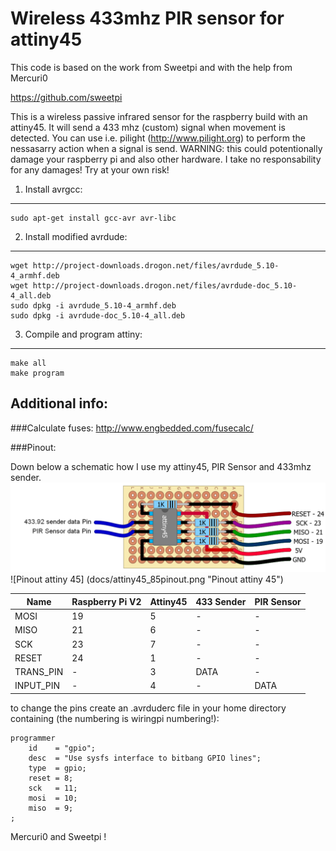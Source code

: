 Wireless 433mhz PIR sensor for attiny45
=============
This code is based on the work from Sweetpi and with the help from Mercuri0

https://github.com/sweetpi

This is a wireless passive infrared sensor for the raspberry build with an attiny45.
It will send a 433 mhz (custom) signal when movement is detected. 
You can use i.e. pilight (http://www.pilight.org) to perform the nessasarry action when a signal is send.
WARNING: this could potentionally damage your raspberry pi and also other hardware. I take no responsability for any damages! Try at your own risk!

1. Install avrgcc:
------------------
	sudo apt-get install gcc-avr avr-libc

2. Install modified avrdude:
-------------------
	wget http://project-downloads.drogon.net/files/avrdude_5.10-4_armhf.deb
	wget http://project-downloads.drogon.net/files/avrdude-doc_5.10-4_all.deb
	sudo dpkg -i avrdude_5.10-4_armhf.deb
	sudo dpkg -i avrdude-doc_5.10-4_all.deb

3. Compile and program attiny:
------------------------------
	make all
	make program
	


Additional info:
----------------
###Calculate fuses:
	http://www.engbedded.com/fusecalc/

###Pinout:
	
Down below a schematic how I use my attiny45, PIR Sensor and 433mhz sender.
	![Schematic](docs/schematic.png "Schematic")
        ![Pinout attiny 45] (docs/attiny45_85pinout.png  "Pinout attiny 45")

|  Name     | Raspberry Pi V2 | Attiny45 | 433 Sender  | PIR Sensor |
|-----------|-----------------|----------|-------------|------------|
|  MOSI     |       19        |    5     |      -      |     -      |
|  MISO     |       21        |    6     |      -      |     -      |
|  SCK      |       23        |    7     |      -      |     -      |
| RESET     |       24        |    1     |      -      |     -      |
| TRANS_PIN |       -         |    3     |     DATA    |     -      |
| INPUT_PIN |       -         |    4     |      -      |    DATA    |


to change the pins create an .avrduderc file in your home directory containing (the numbering is wiringpi numbering!):

	programmer
		id    = "gpio";
		desc  = "Use sysfs interface to bitbang GPIO lines";
		type  = gpio;
		reset = 8;
		sck   = 11;
		mosi  = 10;
		miso  = 9;
	;

Mercuri0 and Sweetpi ! 
